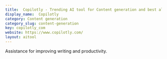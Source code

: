 ```yaml
---
title:  Copilotly - Trending AI tool for Content generation and best alternatives
display_name:  Copilotly
category: Content generation
category_slug: content-generation
key: copilotly_com
website: https://www.copilotly.com/
layout: aitool
---
```


Assistance for improving writing and productivity.
